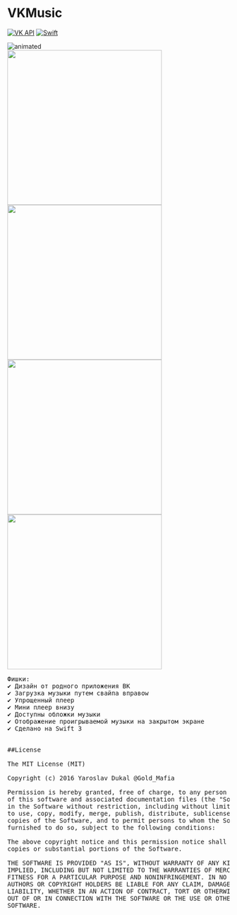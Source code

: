# VKMusic
[![VK API](https://img.shields.io/badge/VK_API-5.53-blue.svg?style=flat)](https://vk.com/dev/versions) 
[![Swift](https://img.shields.io/badge/Swift-3.0-orange.svg?style=flat)](https://developer.apple.com/swift/)


![animated](animated.gif "animated")
<br>
<img height="350" src="https://github.com/yarodevuci/VKMusic/blob/master/Splash.png?raw=true" />
<img height="350" src="https://github.com/yarodevuci/VKMusic/blob/master/DropDownMenu.png?raw=true" />
<img height="350" src="https://github.com/yarodevuci/VKMusic/blob/master/AudioList.png?raw=true" />
<img height="350" src="https://github.com/yarodevuci/VKMusic/blob/master/Player.png?raw=true" />
<br>

<pre>
Фишки:
✔ Дизайн от родного приложения ВК 
✔ Загрузка музыки путем свайпа вправоw
✔ Упрощенный плеер
✔ Мини плеер внизу
✔ Доступны обложки музыки
✔ Отображение проигрываемой музыки на закрытом экране
✔ Сделано на Swift 3


##License

The MIT License (MIT)

Copyright (c) 2016 Yaroslav Dukal @Gold_Mafia

Permission is hereby granted, free of charge, to any person obtaining a copy
of this software and associated documentation files (the "Software"), to deal
in the Software without restriction, including without limitation the rights
to use, copy, modify, merge, publish, distribute, sublicense, and/or sell
copies of the Software, and to permit persons to whom the Software is
furnished to do so, subject to the following conditions:

The above copyright notice and this permission notice shall be included in all
copies or substantial portions of the Software.

THE SOFTWARE IS PROVIDED "AS IS", WITHOUT WARRANTY OF ANY KIND, EXPRESS OR
IMPLIED, INCLUDING BUT NOT LIMITED TO THE WARRANTIES OF MERCHANTABILITY,
FITNESS FOR A PARTICULAR PURPOSE AND NONINFRINGEMENT. IN NO EVENT SHALL THE
AUTHORS OR COPYRIGHT HOLDERS BE LIABLE FOR ANY CLAIM, DAMAGES OR OTHER
LIABILITY, WHETHER IN AN ACTION OF CONTRACT, TORT OR OTHERWISE, ARISING FROM,
OUT OF OR IN CONNECTION WITH THE SOFTWARE OR THE USE OR OTHER DEALINGS IN THE
SOFTWARE.
